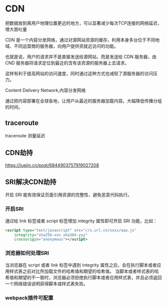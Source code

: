 # CDN

把数据放到离用户地理位置更近的地方，可以显著减少每次TCP连接的网络延迟，增大吞吐量

CDN 是一个内容分发网络，通过对源网站资源的缓存，利用本身多台位于不同地域、不同运营商的服务器，向用户提供资就近访问的功能。

也就是说，用户的请求并不是直接发送给源网站，而是发送给 CDN 服务器，由 CND 服务器将请求定位到最近的含有该资源的服务器上去请求。

这样有利于提高网站的访问速度，同时通过这种方式也减轻了源服务器的访问压力。

Content Delivery Network,内容分发网络

通过把内容部署在全球各地，让用户从最近的服务器加载内容。大幅降低传播分组的时间。

## traceroute

traceroute 测量延迟

## CDN劫持

<https://juejin.cn/post/6844903757919027208>

## SRI解决CDN劫持

开启 SRI 能有效保证页面引用资源的完整性，避免恶意代码执行。

### 开启SRI

通过给 link 标签或者 script 标签增加 integrity 属性即可开启 SRI 功能，比如：

```html
<script type="text/javascript" src="//s.url.cn/xxxx/aaa.js" 
    integrity="sha256-xxx sha384-yyy"
    crossorigin="anonymous"></script>
```

### 浏览器如何处理SRI

当浏览器在 script 或者 link 标签中遇到 integrity 属性之后，会在执行脚本或者应用样式表之前对比所加载文件的哈希值和期望的哈希值。
当脚本或者样式表的哈希值和期望的不一致时，浏览器必须拒绝执行脚本或者应用样式表，并且必须返回一个网络错误说明获得脚本或样式表失败。

### webpack插件可配置
